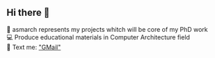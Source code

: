 ## Hi there 👋
🚀 asmarch represents my projects whitch will be core of my PhD work    
💻 Produce educational materials in Computer Architecture field    
📧 Text me: ["GMail"](mailto:vrstanchev@gmail.com)

